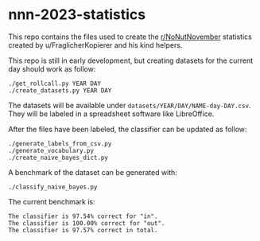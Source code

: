 # nnn-2023-statistics

This repo contains the files used to create the [r/NoNutNovember](https://reddit.com/r/NoNutNovember) statistics created by u/FraglicherKopierer and his kind helpers.

This repo is still in early development, but creating datasets for the current day should work as follow:
```
./get_rollcall.py YEAR DAY
./create_datasets.py YEAR DAY
```

The datasets will be available under `datasets/YEAR/DAY/NAME-day-DAY.csv`. They will be labeled in a spreadsheet software like LibreOffice.

After the files have been labeled, the classifier can be updated as follow:
```
./generate_labels_from_csv.py
./generate_vocabulary.py
./create_naive_bayes_dict.py
```

A benchmark of the dataset can be generated with:
```
./classify_naive_bayes.py
```

The current benchmark is:
```
The classifier is 97.54% correct for "in".
The classifier is 100.00% correct for "out".
The classifier is 97.57% correct in total.
```
